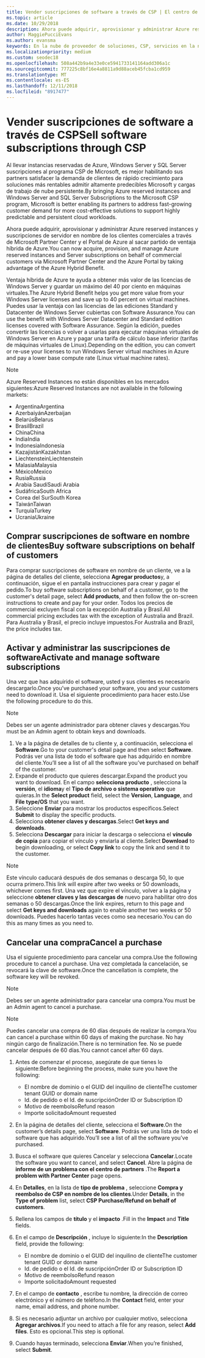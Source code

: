 ```yaml
---
title: Vender suscripciones de software a través de CSP | El centro de partners
ms.topic: article
ms.date: 10/29/2018
description: Ahora puede adquirir, aprovisionar y administrar Azure reserved instances y suscripciones de servidor en nombre de los clientes comerciales a través de Microsoft Partner Center y el Portal de Azure al sacar partido de ventaja híbrida de Azure.
author: MaggiePucciEvans
ms.author: evansma
keywords: En la nube de proveedor de soluciones, CSP, servicios en la nube, Azure, Azure RI, Windows Server, SQL Server, las suscripciones de software
ms.localizationpriority: medium
ms.custom: seodec18
ms.openlocfilehash: 508a442b9a4e33e0ce5941733141164add306a1c
ms.sourcegitcommit: 777225c8bf16e4a8811a9d88aceb45fcba1cd959
ms.translationtype: MT
ms.contentlocale: es-ES
ms.lasthandoff: 12/11/2018
ms.locfileid: "8917477"
---
```

# <a name="sell-software-subscriptions-through-csp"></a><span data-ttu-id="e8700-104">Vender suscripciones de software a través de CSP</span><span class="sxs-lookup"><span data-stu-id="e8700-104">Sell software subscriptions through CSP</span></span>

<span data-ttu-id="e8700-105">Al llevar instancias reservadas de Azure, Windows Server y SQL Server suscripciones al programa CSP de Microsoft, es mejor habilitando sus partners satisfacer la demanda de clientes de rápido crecimiento para soluciones más rentables admitir altamente predecibles Microsoft y cargas de trabajo de nube persistente.</span><span class="sxs-lookup"><span data-stu-id="e8700-105">By bringing Azure reserved instances and Windows Server and SQL Server Subscriptions to the Microsoft CSP program, Microsoft is better enabling its partners to address fast-growing customer demand for more cost-effective solutions to support highly predictable and persistent cloud workloads.</span></span> 

<span data-ttu-id="e8700-106">Ahora puede adquirir, aprovisionar y administrar Azure reserved instances y suscripciones de servidor en nombre de los clientes comerciales a través de Microsoft Partner Center y el Portal de Azure al sacar partido de ventaja híbrida de Azure.</span><span class="sxs-lookup"><span data-stu-id="e8700-106">You can now acquire, provision, and manage Azure reserved instances and Server subscriptions on behalf of commercial customers via Microsoft Partner Center and the Azure Portal by taking advantage of the Azure Hybrid Benefit.</span></span> 

<span data-ttu-id="e8700-107">Ventaja híbrida de Azure te ayuda a obtener más valor de las licencias de Windows Server y guardar un máximo del 40 por ciento en máquinas virtuales.</span><span class="sxs-lookup"><span data-stu-id="e8700-107">The Azure Hybrid Benefit helps you get more value from your Windows Server licenses and save up to 40 percent on virtual machines.</span></span> <span data-ttu-id="e8700-108">Puedes usar la ventaja con las licencias de las ediciones Standard y Datacenter de Windows Server cubiertas con Software Assurance.</span><span class="sxs-lookup"><span data-stu-id="e8700-108">You can use the benefit with Windows Server Datacenter and Standard edition licenses covered with Software Assurance.</span></span> <span data-ttu-id="e8700-109">Según la edición, puedes convertir las licencias o volver a usarlas para ejecutar máquinas virtuales de Windows Server en Azure y pagar una tarifa de cálculo base inferior (tarifas de máquinas virtuales de Linux).</span><span class="sxs-lookup"><span data-stu-id="e8700-109">Depending on the edition, you can convert or re-use your licenses to run Windows Server virtual machines in Azure and pay a lower base compute rate (Linux virtual machine rates).</span></span>

> [!NOTE]  
> <span data-ttu-id="e8700-110">Azure Reserved Instances no están disponibles en los mercados siguientes:</span><span class="sxs-lookup"><span data-stu-id="e8700-110">Azure Reserved Instances are not available in the following markets:</span></span>  
> * <span data-ttu-id="e8700-111">Argentina</span><span class="sxs-lookup"><span data-stu-id="e8700-111">Argentina</span></span>
> * <span data-ttu-id="e8700-112">Azerbaiyán</span><span class="sxs-lookup"><span data-stu-id="e8700-112">Azerbaijan</span></span>
> * <span data-ttu-id="e8700-113">Belarús</span><span class="sxs-lookup"><span data-stu-id="e8700-113">Belarus</span></span>
> * <span data-ttu-id="e8700-114">Brasil</span><span class="sxs-lookup"><span data-stu-id="e8700-114">Brazil</span></span>
> * <span data-ttu-id="e8700-115">China</span><span class="sxs-lookup"><span data-stu-id="e8700-115">China</span></span>
> * <span data-ttu-id="e8700-116">India</span><span class="sxs-lookup"><span data-stu-id="e8700-116">India</span></span>
> * <span data-ttu-id="e8700-117">Indonesia</span><span class="sxs-lookup"><span data-stu-id="e8700-117">Indonesia</span></span>
> * <span data-ttu-id="e8700-118">Kazajistán</span><span class="sxs-lookup"><span data-stu-id="e8700-118">Kazakhstan</span></span>
> * <span data-ttu-id="e8700-119">Liechtenstein</span><span class="sxs-lookup"><span data-stu-id="e8700-119">Liechtenstein</span></span>
> * <span data-ttu-id="e8700-120">Malasia</span><span class="sxs-lookup"><span data-stu-id="e8700-120">Malaysia</span></span>
> * <span data-ttu-id="e8700-121">México</span><span class="sxs-lookup"><span data-stu-id="e8700-121">Mexico</span></span>
> * <span data-ttu-id="e8700-122">Rusia</span><span class="sxs-lookup"><span data-stu-id="e8700-122">Russia</span></span>
> * <span data-ttu-id="e8700-123">Arabia Saudí</span><span class="sxs-lookup"><span data-stu-id="e8700-123">Saudi Arabia</span></span>
> * <span data-ttu-id="e8700-124">Sudáfrica</span><span class="sxs-lookup"><span data-stu-id="e8700-124">South Africa</span></span>
> * <span data-ttu-id="e8700-125">Corea del Sur</span><span class="sxs-lookup"><span data-stu-id="e8700-125">South Korea</span></span>
> * <span data-ttu-id="e8700-126">Taiwán</span><span class="sxs-lookup"><span data-stu-id="e8700-126">Taiwan</span></span>
> * <span data-ttu-id="e8700-127">Turquía</span><span class="sxs-lookup"><span data-stu-id="e8700-127">Turkey</span></span>
> * <span data-ttu-id="e8700-128">Ucrania</span><span class="sxs-lookup"><span data-stu-id="e8700-128">Ukraine</span></span>

## <a name="buy-software-subscriptions-on-behalf-of-customers"></a><span data-ttu-id="e8700-129">Comprar suscripciones de software en nombre de clientes</span><span class="sxs-lookup"><span data-stu-id="e8700-129">Buy software subscriptions on behalf of customers</span></span>

<span data-ttu-id="e8700-130">Para comprar suscripciones de software en nombre de un cliente, ve a la página de detalles del cliente, selecciona **Agregar productos**y, a continuación, sigue el en pantalla instrucciones para crear y pagar el pedido.</span><span class="sxs-lookup"><span data-stu-id="e8700-130">To buy software subscriptions on behalf of a customer, go to the customer's detail page, select **Add products**, and then follow the on-screen instructions to create and pay for your order.</span></span> <span data-ttu-id="e8700-131">Todos los precios de commercial excluyen fiscal con la excepción Australia y Brasil.</span><span class="sxs-lookup"><span data-stu-id="e8700-131">All commercial pricing excludes tax with the exception of Australia and Brazil.</span></span> <span data-ttu-id="e8700-132">Para Australia y Brasil, el precio incluye impuestos.</span><span class="sxs-lookup"><span data-stu-id="e8700-132">For Australia and Brazil, the price includes tax.</span></span>


## <a name="activate-and-manage-software-subscriptions"></a><span data-ttu-id="e8700-133">Activar y administrar las suscripciones de software</span><span class="sxs-lookup"><span data-stu-id="e8700-133">Activate and manage software subscriptions</span></span>

<span data-ttu-id="e8700-134">Una vez que has adquirido el software, usted y sus clientes es necesario descargarlo.</span><span class="sxs-lookup"><span data-stu-id="e8700-134">Once you’ve purchased your software, you and your customers need to download it.</span></span> <span data-ttu-id="e8700-135">Usa el siguiente procedimiento para hacer esto.</span><span class="sxs-lookup"><span data-stu-id="e8700-135">Use the following procedure to do this.</span></span> 

>[!NOTE]
><span data-ttu-id="e8700-136">Debes ser un agente administrador para obtener claves y descargas.</span><span class="sxs-lookup"><span data-stu-id="e8700-136">You must be an Admin agent to obtain keys and downloads.</span></span> 

1. <span data-ttu-id="e8700-137">Ve a la página de detalles de tu cliente y, a continuación, selecciona el **Software**.</span><span class="sxs-lookup"><span data-stu-id="e8700-137">Go to your customer's detail page and then select **Software**.</span></span> <span data-ttu-id="e8700-138">Podrás ver una lista de todo el software que has adquirido en nombre del cliente.</span><span class="sxs-lookup"><span data-stu-id="e8700-138">You’ll see a list of all the software you’ve purchased on behalf of the customer.</span></span> 
2.  <span data-ttu-id="e8700-139">Expande el producto que quieres descargar.</span><span class="sxs-lookup"><span data-stu-id="e8700-139">Expand the product you want to download.</span></span> <span data-ttu-id="e8700-140">En el campo **selecciona producto** , selecciona la **versión**, el **idioma**y el **Tipo de archivo o sistema operativo** que quieras.</span><span class="sxs-lookup"><span data-stu-id="e8700-140">In the **Select product** field, select the **Version**, **Language**, and **File type/OS** that you want.</span></span> 
3.  <span data-ttu-id="e8700-141">Seleccione **Enviar** para mostrar los productos específicos.</span><span class="sxs-lookup"><span data-stu-id="e8700-141">Select **Submit** to display the specific products.</span></span> 
4.  <span data-ttu-id="e8700-142">Selecciona **obtener claves y descargas**.</span><span class="sxs-lookup"><span data-stu-id="e8700-142">Select **Get keys and downloads**.</span></span> 
5.  <span data-ttu-id="e8700-143">Selecciona **Descargar** para iniciar la descarga o selecciona el **vínculo de copia** para copiar el vínculo y enviarla al cliente.</span><span class="sxs-lookup"><span data-stu-id="e8700-143">Select **Download** to begin downloading, or select **Copy link** to copy the link and send it to the customer.</span></span> 

>[!NOTE]
><span data-ttu-id="e8700-144">Este vínculo caducará después de dos semanas o descarga 50, lo que ocurra primero.</span><span class="sxs-lookup"><span data-stu-id="e8700-144">This link will expire after two weeks or 50 downloads, whichever comes first.</span></span> <span data-ttu-id="e8700-145">Una vez que expire el vínculo, volver a la página y seleccione **obtener claves y las descargas de** nuevo para habilitar otro dos semanas o 50 descargas.</span><span class="sxs-lookup"><span data-stu-id="e8700-145">Once the link expires, return to this page and select **Get keys and downloads** again to enable another two weeks or 50 downloads.</span></span> <span data-ttu-id="e8700-146">Puedes hacerlo tantas veces como sea necesario.</span><span class="sxs-lookup"><span data-stu-id="e8700-146">You can do this as many times as you need to.</span></span> 


## <a name="cancel-a-purchase"></a><span data-ttu-id="e8700-147">Cancelar una compra</span><span class="sxs-lookup"><span data-stu-id="e8700-147">Cancel a purchase</span></span>
<span data-ttu-id="e8700-148">Usa el siguiente procedimiento para cancelar una compra.</span><span class="sxs-lookup"><span data-stu-id="e8700-148">Use the following procedure to cancel a purchase.</span></span> <span data-ttu-id="e8700-149">Una vez completada la cancelación, se revocará la clave de software.</span><span class="sxs-lookup"><span data-stu-id="e8700-149">Once the cancellation is complete, the software key will be revoked.</span></span> 

>[!NOTE]
><span data-ttu-id="e8700-150">Debes ser un agente administrador para cancelar una compra.</span><span class="sxs-lookup"><span data-stu-id="e8700-150">You must be an Admin agent to cancel a purchase.</span></span> 

>[!NOTE]
><span data-ttu-id="e8700-151">Puedes cancelar una compra de 60 días después de realizar la compra.</span><span class="sxs-lookup"><span data-stu-id="e8700-151">You can cancel a purchase within 60 days of making the purchase.</span></span> <span data-ttu-id="e8700-152">No hay ningún cargo de finalización.</span><span class="sxs-lookup"><span data-stu-id="e8700-152">There is no termination fee.</span></span> <span data-ttu-id="e8700-153">No se puede cancelar después de 60 días.</span><span class="sxs-lookup"><span data-stu-id="e8700-153">You cannot cancel after 60 days.</span></span> 

1.  <span data-ttu-id="e8700-154">Antes de comenzar el proceso, asegúrate de que tienes lo siguiente:</span><span class="sxs-lookup"><span data-stu-id="e8700-154">Before beginning the process, make sure you have the following:</span></span> 
    -   <span data-ttu-id="e8700-155">El nombre de dominio o el GUID del inquilino de cliente</span><span class="sxs-lookup"><span data-stu-id="e8700-155">The customer tenant GUID or domain name</span></span>
    -   <span data-ttu-id="e8700-156">Id. de pedido o el Id. de suscripción</span><span class="sxs-lookup"><span data-stu-id="e8700-156">Order ID or Subscription ID</span></span>
    -   <span data-ttu-id="e8700-157">Motivo de reembolso</span><span class="sxs-lookup"><span data-stu-id="e8700-157">Refund reason</span></span>
    -   <span data-ttu-id="e8700-158">Importe solicitado</span><span class="sxs-lookup"><span data-stu-id="e8700-158">Amount requested</span></span>

2.  <span data-ttu-id="e8700-159">En la página de detalles del cliente, selecciona el **Software**.</span><span class="sxs-lookup"><span data-stu-id="e8700-159">On the customer’s details page, select **Software**.</span></span> <span data-ttu-id="e8700-160">Podrás ver una lista de todo el software que has adquirido.</span><span class="sxs-lookup"><span data-stu-id="e8700-160">You’ll see a list of all the software you’ve purchased.</span></span> 

3.  <span data-ttu-id="e8700-161">Busca el software que quieres Cancelar y selecciona **Cancelar**.</span><span class="sxs-lookup"><span data-stu-id="e8700-161">Locate the software you want to cancel, and select **Cancel**.</span></span> <span data-ttu-id="e8700-162">Abre la página de **informe de un problema con el centro de partners** .</span><span class="sxs-lookup"><span data-stu-id="e8700-162">The **Report a problem with Partner Center** page opens.</span></span> 

4.  <span data-ttu-id="e8700-163">En **Detalles**, en la lista de **tipo de problema** , seleccione **Compra y reembolso de CSP en nombre de los clientes**.</span><span class="sxs-lookup"><span data-stu-id="e8700-163">Under **Details**, in the **Type of problem** list, select **CSP Purchase/Refund on behalf of customers**.</span></span>

5.  <span data-ttu-id="e8700-164">Rellena los campos de **título** y el **impacto** .</span><span class="sxs-lookup"><span data-stu-id="e8700-164">Fill in the **Impact** and **Title** fields.</span></span> 

6.  <span data-ttu-id="e8700-165">En el campo de **Descripción** , incluye lo siguiente:</span><span class="sxs-lookup"><span data-stu-id="e8700-165">In the **Description** field, provide the following:</span></span> 
    -   <span data-ttu-id="e8700-166">El nombre de dominio o el GUID del inquilino de cliente</span><span class="sxs-lookup"><span data-stu-id="e8700-166">The customer tenant GUID or domain name</span></span>
    -   <span data-ttu-id="e8700-167">Id. de pedido o el Id. de suscripción</span><span class="sxs-lookup"><span data-stu-id="e8700-167">Order ID or Subscription ID</span></span>
    -   <span data-ttu-id="e8700-168">Motivo de reembolso</span><span class="sxs-lookup"><span data-stu-id="e8700-168">Refund reason</span></span>
    -   <span data-ttu-id="e8700-169">Importe solicitado</span><span class="sxs-lookup"><span data-stu-id="e8700-169">Amount requested</span></span>

7.  <span data-ttu-id="e8700-170">En el campo de **contacto** , escribe tu nombre, la dirección de correo electrónico y el número de teléfono.</span><span class="sxs-lookup"><span data-stu-id="e8700-170">In the **Contact** field, enter your name, email address, and phone number.</span></span> 

8.  <span data-ttu-id="e8700-171">Si es necesario adjuntar un archivo por cualquier motivo, selecciona **Agregar archivos**.</span><span class="sxs-lookup"><span data-stu-id="e8700-171">If you need to attach a file for any reason, select **Add files**.</span></span> <span data-ttu-id="e8700-172">Esto es opcional.</span><span class="sxs-lookup"><span data-stu-id="e8700-172">This step is optional.</span></span> 

9.  <span data-ttu-id="e8700-173">Cuando hayas terminado, selecciona **Enviar**.</span><span class="sxs-lookup"><span data-stu-id="e8700-173">When you’re finished, select **Submit**.</span></span>
